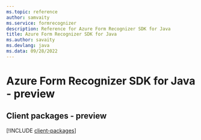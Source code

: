 ```yaml
---
ms.topic: reference
author: samvaity
ms.service: formrecognizer
description: Reference for Azure Form Recognizer SDK for Java
title: Azure Form Recognizer SDK for Java
ms.author: savaity
ms.devlang: java
ms.data: 09/28/2022
---
```

# Azure Form Recognizer SDK for Java - preview

## Client packages - preview
[!INCLUDE [client-packages](form-recognizer-client-index.md)]